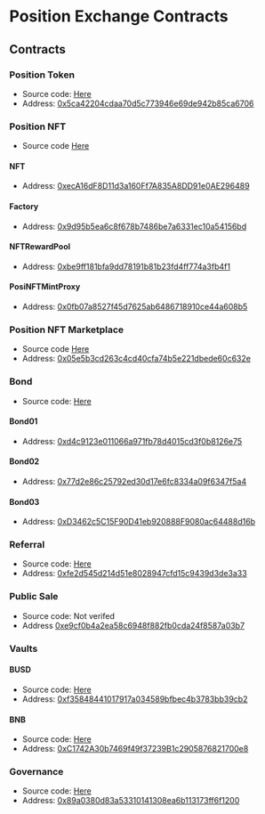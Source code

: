 # Position Exchange Contracts

## Contracts

### Position Token
- Source code: [Here](./contracts/position-token/README.md)
- Address: [0x5ca42204cdaa70d5c773946e69de942b85ca6706](https://bscscan.com/address/0x5ca42204cdaa70d5c773946e69de942b85ca6706)

### Position NFT
- Source code [Here](./contracts/position-nft/README.md)

#### NFT
- Address: [0xecA16dF8D11d3a160Ff7A835A8DD91e0AE296489](https://bscscan.com/address/0xecA16dF8D11d3a160Ff7A835A8DD91e0AE296489)

#### Factory
- Address: [0x9d95b5ea6c8f678b7486be7a6331ec10a54156bd](https://bscscan.com/address/0x9d95b5ea6c8f678b7486be7a6331ec10a54156bd)

#### NFTRewardPool
- Address: [0xbe9ff181bfa9dd78191b81b23fd4ff774a3fb4f1](https://bscscan.com/address/0xbe9ff181bfa9dd78191b81b23fd4ff774a3fb4f1)

#### PosiNFTMintProxy
- Address: [0x0fb07a8527f45d7625ab6486718910ce44a608b5](https://bscscan.com/address/0x0fb07a8527f45d7625ab6486718910ce44a608b5)

### Position NFT Marketplace
- Source code [Here](./contracts/nft-marketplace/README.md)
- Address: [0x05e5b3cd263c4cd40cfa74b5e221dbede60c632e](https://bscscan.com/address/0x05e5b3cd263c4cd40cfa74b5e221dbede60c632e)

### Bond
- Source code: [Here](./contracts/bond/README.md)

#### Bond01
- Address: [0xd4c9123e011066a971fb78d4015cd3f0b8126e75](https://bscscan.com/address/0xd4c9123e011066a971fb78d4015cd3f0b8126e75)
#### Bond02
- Address: [0x77d2e86c25792ed30d17e6fc8334a09f6347f5a4](https://bscscan.com/address/0x77d2e86c25792ed30d17e6fc8334a09f6347f5a4)
#### Bond03
- Address: [0xD3462c5C15F90D41eb920888F9080ac64488d16b](https://bscscan.com/address/0xD3462c5C15F90D41eb920888F9080ac64488d16b)

### Referral
- Source code: [Here](./contracts/referral/README.md)
- Address: [0xfe2d545d214d51e8028947cfd15c9439d3de3a33](https://bscscan.com/address/0xfe2d545d214d51e8028947cfd15c9439d3de3a33)

### Public Sale
- Source code: Not verifed
- Address [0xe9cf0b4a2ea58c6948f882fb0cda24f8587a03b7](https://bscscan.com/address/0xe9cf0b4a2ea58c6948f882fb0cda24f8587a03b7)

### Vaults
#### BUSD
- Source code: [Here](./contracts/vaults/README.md)
- Address: [0xf35848441017917a034589bfbec4b3783bb39cb2](https://bscscan.com/address/0xf35848441017917a034589bfbec4b3783bb39cb2)

#### BNB
- Source code: [Here](./contracts/vaults/README.md)
- Address: [0xC1742A30b7469f49f37239B1c2905876821700e8](https://bscscan.com/address/0xC1742A30b7469f49f37239B1c2905876821700e8)

### Governance
- Source code: [Here](./contracts/governance/README.md)
- Address: [0x89a0380d83a53310141308ea6b113173ff6f1200](https://bscscan.com/address/0x89a0380d83a53310141308ea6b113173ff6f1200)
